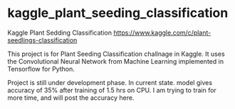 # kaggle_plant_seeding_classification
Kaggle Plant Sedding Classification
https://www.kaggle.com/c/plant-seedlings-classification

This project is for Plant Seeding Classification challnage in Kaggle.
It uses the Convolutional Neural Network from Machine Learning implemented in Tensorflow for Python.

Project is still under development phase.
In current state. model gives accuracy of 35% after training of 1.5 hrs on CPU.
I am trying to train for more time, and will post the accuracy here.
